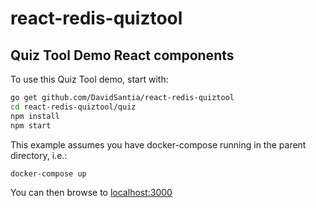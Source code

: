 # react-redis-quiztool
## Quiz Tool Demo React components

To use this Quiz Tool demo, start with:
```sh
go get github.com/DavidSantia/react-redis-quiztool
cd react-redis-quiztool/quiz
npm install
npm start
```
This example assumes you have docker-compose running in the parent directory, i.e.:
```sh
docker-compose up
```

You can then browse to [localhost:3000](https://localhost:3000)

